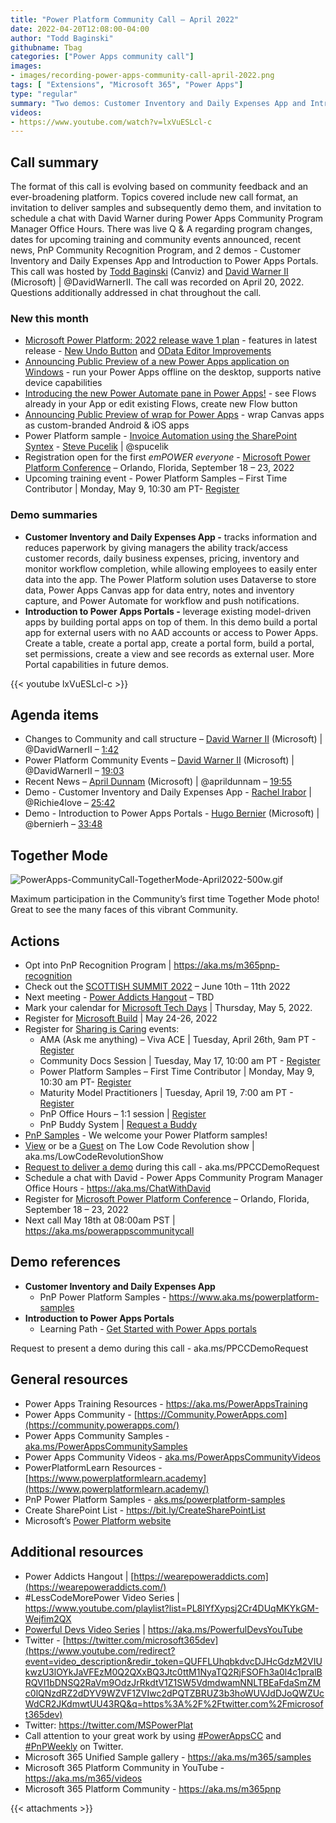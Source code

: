 ```yaml
---
title: "Power Platform Community Call – April 2022"
date: 2022-04-20T12:08:00-04:00
author: "Todd Baginski"
githubname: Tbag
categories: ["Power Apps community call"]
images:
- images/recording-power-apps-community-call-april-2022.png
tags: [ "Extensions", "Microsoft 365", "Power Apps"]
type: "regular"
summary: "Two demos: Customer Inventory and Daily Expenses App and Introduction to Power Apps Portals.   Changes to Community and call structure, Power Platform Community events, recent news – five items.  Register for Power Platform Samples – First Time Contributor May 9th."
videos:
- https://www.youtube.com/watch?v=lxVuESLcl-c
---
```



## Call summary

The format of this call is evolving based on community feedback and an
ever-broadening platform. Topics covered include new call format, an invitation
to deliver samples and subsequently demo them, and invitation to schedule a chat
with David Warner during Power Apps Community Program Manager Office Hours.
There was live Q & A regarding program changes, dates for upcoming training and
community events announced, recent news, PnP Community Recognition Program, and
2 demos - Customer Inventory and Daily Expenses App and Introduction to Power
Apps Portals. This call was hosted by [Todd 
Baginski](http://twitter.com/toddbaginski) (Canviz) and [David Warner
II](http://twitter.com/DavidWarnerII) (Microsoft) \| @DavidWarnerII. The call
was recorded on April 20, 2022. Questions additionally addressed in chat
throughout the call.

### New this month

* [Microsoft Power Platform: 2022 release wave 1
    plan](https://docs.microsoft.com/power-platform-release-plan/2022wave1/) -
    features in latest release - [New Undo
    Button](https://docs.microsoft.com/power-platform-release-plan/2022wave1/power-automate/undo-feature-cloud-designer)
    and [OData Editor
    Improvements](https://docs.microsoft.com/power-platform-release-plan/2022wave1/power-automate/odata-editor-improvements-cloud-flows)
* [Announcing Public Preview of a new Power Apps application on
    Windows](https://powerapps.microsoft.com/en-us/blog/announcing-public-preview-of-a-new-power-apps-application-on-windows/)
    \- run your Power Apps offline on the desktop, supports native device
    capabilities
* [Introducing the new Power Automate pane in Power
    Apps!](https://powerapps.microsoft.com/en-us/blog/introducing-the-new-power-automate-pane-in-power-apps/)
    \- see Flows already in your App or edit existing Flows, create new Flow
    button
* [Announcing Public Preview of wrap for Power
    Apps](https://powerapps.microsoft.com/en-us/blog/announcing-public-preview-of-wrap-for-power-apps/)
    \- wrap Canvas apps as custom-branded Android & iOS apps
* Power Platform sample - [Invoice Automation using the SharePoint
    Syntex](https://github.com/Spucelik/syntex-samples/tree/main/models/Invoice%20Processing)
    \- [Steve Pucelik](http://twitter.com/spucelik) \| @spucelik
* Registration open for the first *emPOWER everyone* - [Microsoft Power
    Platform Conference](https://powerplatformconf.com/#!/) – Orlando, Florida,
    September 18 – 23, 2022
* Upcoming training event - Power Platform Samples – First Time Contributor \|
    Monday, May 9, 10:30 am PT-
    [Register](https://forms.office.com/pages/responsepage.aspx?id=KtIy2vgLW0SOgZbwvQuRaXDXyCl9DkBHq4A2OG7uLpdUMTFJWFFGVUxBNUFZQjZWRUdaOE5BMFkwNS4u)

### Demo summaries

* **Customer Inventory and Daily Expenses App -** tracks information and
    reduces paperwork by giving managers the ability track/access customer
    records, daily business expenses, pricing, inventory and monitor workflow
    completion, while allowing employees to easily enter data into the app. The
    Power Platform solution uses Dataverse to store data, Power Apps Canvas app
    for data entry, notes and inventory capture, and Power Automate for workflow
    and push notifications.
* **Introduction to Power Apps Portals -** leverage existing model-driven apps
    by building portal apps on top of them. In this demo build a portal app for
    external users with no AAD accounts or access to Power Apps. Create a table,
    create a portal app, create a portal form, build a portal, set permissions,
    create a view and see records as external user. More Portal capabilities in
    future demos.

{{< youtube lxVuESLcl-c >}}

## Agenda items

* Changes to Community and call structure – [David Warner
    II](http://twitter.com/DavidWarnerII) (Microsoft) \| @DavidWarnerII –
    [1:42](https://youtu.be/lxVuESLcl-c?t=102)
* Power Platform Community Events – [David Warner
    II](http://twitter.com/DavidWarnerII) (Microsoft) \| @DavidWarnerII –
    [19:03](https://youtu.be/lxVuESLcl-c?t=1143)
* Recent News – [April Dunnam](http://twitter.com/aprildunnam) (Microsoft) \|
    @aprildunnam – [19:55](https://youtu.be/lxVuESLcl-c?t=1195)
* Demo - Customer Inventory and Daily Expenses App - [Rachel
    Irabor](http://twitter.com/Richie4love) \| @Richie4love –
    [25:42](https://youtu.be/lxVuESLcl-c?t=1542)
* Demo - Introduction to Power Apps Portals - [Hugo
    Bernier](http://twitter.com/bernierh) (Microsoft) \| @bernierh –
    [33:48](https://youtu.be/lxVuESLcl-c?t=2028)

## Together Mode

![PowerApps-CommunityCall-TogetherMode-April2022-500w.gif](images/PowerApps-CommunityCall-TogetherMode-April2022-500w.gif)

Maximum participation in the Community’s first time Together Mode photo! Great
to see the many faces of this vibrant Community.

## Actions

* Opt into PnP Recognition Program \| <https://aka.ms/m365pnp-recognition>
* Check out the [SCOTTISH SUMMIT 2022](https://scottishsummit.com/) – June
    10th – 11th 2022
* Next meeting - [Power Addicts Hangout](https://wearepoweraddicts.com/) – TBD
* Mark your calendar for [Microsoft Tech Days](https://aka.ms/techdays/m365)
    \| Thursday, May 5, 2022.
* Register for [Microsoft Build](https://mybuild.microsoft.com/) \| May 24-26,
    2022
* Register for [Sharing is Caring](https://pnp.github.io/sharing-is-caring/)
    events:
    * AMA (Ask me anything) – Viva ACE \| Tuesday, April 26th, 9am PT -
        [Register](https://forms.microsoft.com/pages/responsepage.aspx?id=KtIy2vgLW0SOgZbwvQuRaXDXyCl9DkBHq4A2OG7uLpdUMkhOOUY2U1QwVElZV0tPQzUyVVQ5RFdKWC4u)
    * Community Docs Session \| Tuesday, May 17, 10:00 am PT -
        [Register](https://forms.microsoft.com/pages/responsepage.aspx?id=KtIy2vgLW0SOgZbwvQuRaXDXyCl9DkBHq4A2OG7uLpdUOUdFR0U1STdGS0lXUDA2Sk1YSE1WMEtHSy4u)
    * Power Platform Samples – First Time Contributor \| Monday, May 9, 10:30
        am PT-
        [Register](https://forms.office.com/pages/responsepage.aspx?id=KtIy2vgLW0SOgZbwvQuRaXDXyCl9DkBHq4A2OG7uLpdUMTFJWFFGVUxBNUFZQjZWRUdaOE5BMFkwNS4u)
    * Maturity Model Practitioners \| Tuesday, April 19, 7:00 am PT -
        [Register](https://forms.office.com/Pages/ResponsePage.aspx?id=KtIy2vgLW0SOgZbwvQuRaXDXyCl9DkBHq4A2OG7uLpdUODY3NVRFQ0E4SFg5WlI1TU83WFJQRklZSy4u)
    * PnP Office Hours – 1:1 session \|
        [Register](https://outlook.office365.com/owa/calendar/PnPSharingisCaring@warner.digital/bookings/)
    * PnP Buddy System \| [Request a
        Buddy](https://forms.office.com/Pages/ResponsePage.aspx?id=KtIy2vgLW0SOgZbwvQuRaXDXyCl9DkBHq4A2OG7uLpdUMjRRUVg4NElZUUJLTEY1TVVSVDJFRFpLRS4u)
* [PnP Samples](https://aka.ms/powerplatform-samples) - We welcome your Power
    Platform samples!
* [View](https://aka.ms/LowCodeRevolutionShow) or be a
    [Guest](https://aka.ms/LowCodeRevolutionGuest) on The Low Code
    Revolution show \| aka.ms/LowCodeRevolutionShow
* [Request to deliver a
    demo](https://customervoice.microsoft.com/Pages/ResponsePage.aspx?id=v4j5cvGGr0GRqy180BHbR02h_1H9_XFFp4etSzu5JxFUN0JZTFNDSDRJVVJGTkxHVzcxRDJWM01RWi4u)
    during this call - aka.ms/PPCCDemoRequest
* Schedule a chat with David - Power Apps Community Program Manager Office
    Hours - <https://aka.ms/ChatWithDavid>
* Register for [Microsoft Power Platform
    Conference](https://powerplatformconf.com/#!/) – Orlando, Florida, September
    18 – 23, 2022
* Next call May 18th at 08:00am PST \| <https://aka.ms/powerappscommunitycall>


## Demo references

* **Customer Inventory and Daily Expenses App**
    * PnP Power Platform Samples - <https://www.aka.ms/powerplatform-samples>
* **Introduction to Power Apps Portals**
    * Learning Path - [Get Started with Power Apps
        portals](https://docs.microsoft.com/learn/paths/get-started-power-apps-portals/)

Request to present a demo during this call - aka.ms/PPCCDemoRequest

## General resources

* Power Apps Training Resources - <https://aka.ms/PowerAppsTraining>
* Power Apps Community -
    [https://Community.PowerApps.com](https://community.powerapps.com/)
* Power Apps Community Samples -
    [aka.ms/PowerAppsCommunitySamples](https://aka.ms/PowerAppsCommunitySamples)
* Power Apps Community Videos -
    [aka.ms/PowerAppsCommunityVideos](https://aka.ms/PowerAppsCommunityVideos)
* PowerPlatformLearn Resources -
    [https://www.powerplatformlearn.academy](https://www.powerplatformlearn.academy/)
* PnP Power Platform Samples -
    [aks.ms/powerplatform-samples](https://www.aks.ms/powerplatform-samples)
* Create SharePoint List - <https://bit.ly/CreateSharePointList>
* Microsoft’s [Power Platform website](https://powerplatform.microsoft.com/)

## Additional resources

* Power Addicts Hangout \|
    [https://wearepoweraddicts.com](https://wearepoweraddicts.com/)
* \#LessCodeMorePower Video Series \|
    <https://www.youtube.com/playlist?list=PL8IYfXypsj2Cr4DUqMKYkGM-Wejfim2QX>
* [Powerful Devs Video Series](https://aka.ms/PowerfulDevsYouTube) \|
    <https://aka.ms/PowerfulDevsYouTube>
* Twitter -
    [https://twitter.com/microsoft365dev](https://www.youtube.com/redirect?event=video_description&redir_token=QUFFLUhqbkdvcDJHcGdzM2VIUkwzU3lOYkJaVFEzM0Q2QXxBQ3Jtc0ttM1NyaTQ2RjFSOFh3a0l4c1pralBRQVI1bDNSQ2RaVm9OdzJrRkdtV1Z1SW5VdmdwamNNLTBEaFdaSmZMc0lQNzdRZ2dDYV9WZVF1ZVIwc2dPQTZBRUZ3b3hoWUVJdDJoQWZUcWdCR2JKdmwtUU43RQ&q=https%3A%2F%2Ftwitter.com%2Fmicrosoft365dev)​
* Twitter: <https://twitter.com/MSPowerPlat>
* Call attention to your great work by using
    [\#PowerAppsCC](https://twitter.com/hashtag/PowerAppsCC?src=hashtag_click)
    and [\#PnPWeekly](https://twitter.com/hashtag/PnPWeekly?src=hashtag_click)
    on Twitter.
* Microsoft 365 Unified Sample gallery - <https://aka.ms/m365/samples>
* Microsoft 365 Platform Community in YouTube - <https://aka.ms/m365/videos>
* Microsoft 365 Platform Community - <https://aka.ms/m365pnp>

{{< attachments >}}
